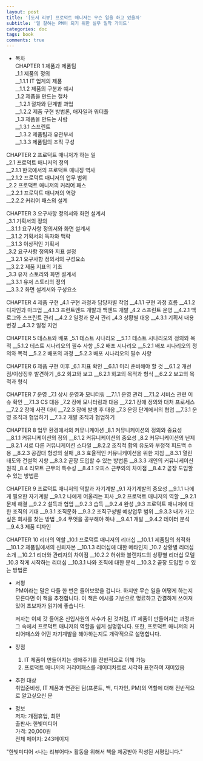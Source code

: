 ```yaml
---
layout: post
title: '[도서 리뷰] 프로덕트 매니저는 무슨 일을 하고 있을까'
subtitle: '일 잘하는 PM이 되기 위한 실무 밀착 가이드'
categories: doc
tags: book
comments: true
---
```


* 목차  
CHAPTER 1 제품과 제품팀  
_1.1 제품의 정의  
__1.1.1 IT 업계의 제품   
__1.1.2 제품의 구분과 예시  
_1.2 제품을 만드는 절차   
__1.2.1 절차와 단계별 과업   
__1.2.2 제품 구현 방법론, 애자일과 워터폴  
_1.3 제품을 만드는 사람  
__1.3.1 스프린트  
__1.3.2 제품팀과 유관부서  
__1.3.3 제품팀의 조직 구성  

CHAPTER 2 프로덕트 매니저가 하는 일  
_2.1 프로덕트 매니저의 정의  
__2.1.1 한국에서의 프로덕트 매니징 역사  
__2.1.2 프로덕트 매니저의 업무 범위  
_2.2 프로덕트 매니저의 커리어 패스  
__2.2.1 프로덕트 매니저의 역량  
__2.2.2 커리어 패스의 설계  

CHAPTER 3 요구사항 정의서와 화면 설계서  
_3.1 기획서의 정의  
__3.1.1 요구사항 정의서와 화면 설계서  
__3.1.2 기획서의 독자와 맥락  
__3.1.3 이상적인 기획서  
_3.2 요구사항 정의와 지표 설정  
__3.2.1 요구사항 정의서의 구성요소  
__3.2.2 제품 지표의 기초  
_3.3 유저 스토리와 화면 설계서  
__3.3.1 유저 스토리의 정의  
__3.3.2 화면 설계서와 구성요소   

CHAPTER 4 제품 구현
_4.1 구현 과정과 담당자별 작업
__4.1.1 구현 과정 흐름 
__4.1.2 디자인과 마크업 
__4.1.3 프런트엔드 개발과 백엔드 개발
_4.2 스프린트 운영 
__4.2.1 백로그와 스프린트 관리 
__4.2.2 일정과 문서 관리
_4.3 상황별 대응 
__4.3.1 기획서 내용 변경 
__4.3.2 일정 지연

CHAPTER 5 테스트와 배포
_5.1 테스트 시나리오
__5.1.1 테스트 시나리오의 정의와 목적
__5.1.2 테스트 시나리오의 필수 사항
_5.2 배포 시나리오 
__5.2.1 배포 시나리오의 정의와 목적
__5.2.2 배포의 과정
__5.2.3 배포 시나리오의 필수 사항 

CHAPTER 6 제품 구현 이후
_6.1 지표 확인 
__6.1.1 미리 준비해야 할 것
__6.1.2 개선점/이상징후 발견하기 
_6.2 회고와 보고
__6.2.1 회고의 목적과 형식
__6.2.2 보고의 목적과 형식 

CHAPTER 7 운영
_7.1 상시 운영과 모니터링 
__7.1.1 운영 관리
__7.1.2 서비스 관련 이슈 확인
__7.1.3 CS 대응 
_7.2 장애 모니터링과 대응 
__7.2.1 장애 정의와 대처 프로세스 
__7.2.2 장애 사전 대비 
__7.2.3 장애 발생 후 대응
_7.3 운영 단계에서의 협업
__7.3.1 운영 조직과 협업하기 
__7.3.2 개발 조직과 협업하기 

CHAPTER 8 업무 환경에서의 커뮤니케이션
_8.1 커뮤니케이션의 정의와 중요성
__8.1.1 커뮤니케이션의 정의 
__8.1.2 커뮤니케이션의 중요성 
_8.2 커뮤니케이션의 난제 
__8.2.1 서로 다른 커뮤니케이션 스타일 
__8.2.2 조직적 합의 유도와 부정적 피드백 수용 
__8.2.3 공감대 형성의 실패 
_8.3 효율적인 커뮤니케이션을 위한 지침
__8.3.1 열린 태도와 건설적 지향 
__8.3.2 곧장 도입할 수 있는 방법론 
__8.3.3 개인의 커뮤니케이션 원칙 
_8.4 리모트 근무의 특수성 
__8.4.1 오피스 근무와의 차이점 
__8.4.2 곧장 도입할 수 있는 방법론
 
CHAPTER 9 프로덕트 매니저의 역할과 자기계발
_9.1 자기계발의 중요성 
__9.1.1 나에게 필요한 자기계발 
__9.1.2 나에게 어울리는 회사 
_9.2 프로덕트 매니저의 역할 
__9.2.1 문제 해결
__9.2.2 설득과 협업 
__9.2.3 습득 
__9.2.4 완성 
_9.3 프로덕트 매니저에 대한 조직의 기대
__9.3.1 조직문화 
__9.3.2 조직구성별 예상업무 범위
__9.3.3 내가 가고 싶은 회사를 찾는 방법 
_9.4 무엇을 공부해야 하나
__9.4.1 개발 
__9.4.2 데이터 분석
__9.4.3 제품 디자인 

CHAPTER 10 리더의 역할
_10.1 프로덕트 매니저의 리더십
__10.1.1 제품팀의 최적화
__10.1.2 제품팀에서의 신뢰자본 
__10.1.3 리더십에 대한 메타인지 
_10.2 상황별 리더십 소개 
__10.2.1 리더와 관리자의 차이점
__10.2.2 허쉬와 블랜챠드의 상황별 리더십 모델
_10.3 작게 시작하는 리더십 
__10.3.1 나와 조직에 대한 분석 
__10.3.2 곧장 도입할 수 있는 방법론

* 서평  
  PM이라는 말은 다들 한 번은 들어보았을 겁니다. 하지만 무슨 일을 어떻게 하는지 모른다면 이 책을 추천합니다. 이 책은 예시를 기반으로 명료하고 간결하게 쓰여져 있어 초보자가 읽기에 좋습니다.

  저자는 이제 갓 들어온 신입사원의 사수가 된 것처럼, IT 제품이 만들어지는 과정과 그 속에서 프로덕트 매니저의 역할을 쉽게 설명합니다. 또한, 프로덕트 매니저의 커리어패스와 어떤 자기계발을 해야하는지도 개략적으로 설명합니다. 

* 장점  
  1. IT 제품이 만들어지는 생애주기를 전반적으로 이해 가능
  2. 프로덕트 매니저의 커리어패스를 레이더차트로 시각화 표현하여 재미있음

* 추천 대상  
  취업준비생, IT 제품과 연관된 팀(프론트, 백, 디자인, PM)의 역할에 대해 전반적으로 알고싶으신 분

* 정보  
저자: 개점휴업, 최민  
출판사: 한빛미디어  
가격: 20,000원  
전체 페이지: 243페이지  

"한빛미디어 <나는 리뷰어다> 활동을 위해서 책을 제공받아 작성된 서평입니다."